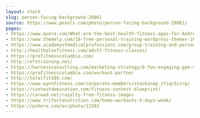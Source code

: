 ```yaml
---
layout: stock
slug: person-facing-background-28061
source: https://www.pexels.com/photo/person-facing-background-28061/
pages:
- https://www.quora.com/What-are-the-best-health-fitness-apps-for-Android-devices
- https://www.themely.com/10-free-personal-training-wordpress-themes-2017/
- https://www.academyofmedicalprofessions.com/group-training-and-personal-fitness.html
- http://healthplexfitness.com/adult-fitness-classes/
- https://profitnesscolumbia.com/
- http://efstraining.net/
- https://harnessconsulting.com/marketing-strategy/8-fun-engaging-gym-marketing-ideas/
- https://profitnesscolumbia.com/workout-partner
- http://totalfit180.com/
- https://www.wynnfitness.com/corporate-members/stocksnap_zfiqc5czrp/
- https://contestdomination.com/fitness-contest-blueprint/
- https://carwad.net/royalty-free-fitness-images
- https://www.trifectanutrition.com/home-workouts-5-days-week/
- https://pxhere.com/en/photo/11583
---
```

